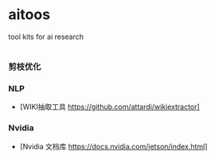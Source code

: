 # aitoos
tool kits for ai research

#


### 剪枝优化

### NLP
- [WIKI抽取工具  https://github.com/attardi/wikiextractor]

### Nvidia 
- [Nvidia 文档库 https://docs.nvidia.com/jetson/index.html]
